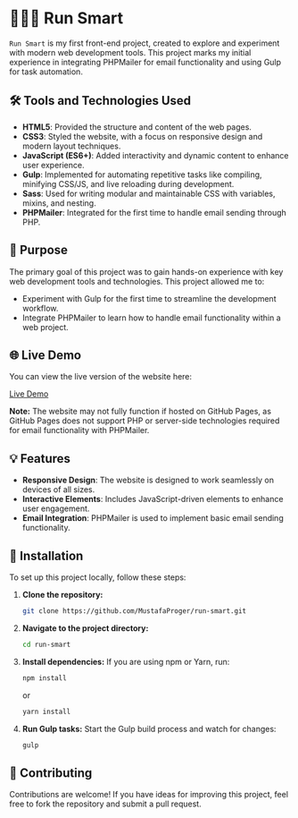 # 🏃‍♀️‍➡️ Run Smart

`Run Smart` is my first front-end project, created to explore and experiment with modern web development tools. This project marks my initial experience in integrating PHPMailer for email functionality and using Gulp for task automation.

## 🛠️ Tools and Technologies Used

- **HTML5**: Provided the structure and content of the web pages.
- **CSS3**: Styled the website, with a focus on responsive design and modern layout techniques.
- **JavaScript (ES6+)**: Added interactivity and dynamic content to enhance user experience.
- **Gulp**: Implemented for automating repetitive tasks like compiling, minifying CSS/JS, and live reloading during development.
- **Sass**: Used for writing modular and maintainable CSS with variables, mixins, and nesting.
- **PHPMailer**: Integrated for the first time to handle email sending through PHP.

## 🚀 Purpose

The primary goal of this project was to gain hands-on experience with key web development tools and technologies. This project allowed me to:
- Experiment with Gulp for the first time to streamline the development workflow.
- Integrate PHPMailer to learn how to handle email functionality within a web project.

## 🌐 Live Demo

You can view the live version of the website here:

[Live Demo](https://mustafaproger.github.io/run-smart/dist)

**Note:** The website may not fully function if hosted on GitHub Pages, as GitHub Pages does not support PHP or server-side technologies required for email functionality with PHPMailer.

## 💡 Features

- **Responsive Design**: The website is designed to work seamlessly on devices of all sizes.
- **Interactive Elements**: Includes JavaScript-driven elements to enhance user engagement.
- **Email Integration**: PHPMailer is used to implement basic email sending functionality.

## 📂 Installation

To set up this project locally, follow these steps:

1. **Clone the repository:**
   ```bash
   git clone https://github.com/MustafaProger/run-smart.git
   ```

2. **Navigate to the project directory:**
   ```bash
   cd run-smart
   ```

3. **Install dependencies:**
   If you are using npm or Yarn, run:
   ```bash
   npm install
   ```
   or
   ```bash
   yarn install
   ```

4. **Run Gulp tasks:**
   Start the Gulp build process and watch for changes:
   ```bash
   gulp
   ```

## 🤝 Contributing

Contributions are welcome! If you have ideas for improving this project, feel free to fork the repository and submit a pull request.